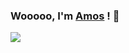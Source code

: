### Wooooo, I'm [Amos](https://amoshk.top) ! 👋  
  
<a href="https://github.com/anuraghazra/github-readme-stats">
<img src='https://github-readme-stats.vercel.app/api?username=AmosHuKe&show_icons=true&count_private=true&hide_title=true&hide=contribs,prs' />
</a>
